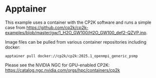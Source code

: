 # Apptainer

This example uses a container with the CP2K software and runs a simple case from https://github.com/cp2k/cp2k-examples/blob/master/gw/1_H2O_GW100/H2O_GW100_def2-QZVP.inp.

Image files can be pulled from various container repositories including docker:
```
apptainer pull docker://cp2k/cp2k:2025.1_openmpi_generic_psmp
```

Please see the NVIDIA NGC for GPU-enabled CP2K: https://catalog.ngc.nvidia.com/orgs/hpc/containers/cp2k
